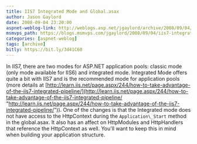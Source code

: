 ```yaml
---
title: IIS7 Integrated Mode and Global.asax
author: Jason Gaylord
date: 2008-09-04 23:20:00
aspnet-weblog-link: http://weblogs.asp.net/jgaylord/archive/2008/09/04/iis7-integrated-mode-and-global-asax.aspx
msmvps_path: https://blogs.msmvps.com/jgaylord/2008/09/04/iis7-integrated-mode-and-global-asax/
categories: [aspnet-weblog]
tags: [archive]
bitly: https://bit.ly/3d41C60
---
```


In IIS7, there are two modes for ASP.NET application pools: classic mode (only mode available for IIS6) and integrated mode. Integrated Mode offers quite a bit with IIS7 and is the recommended mode for application pools (more details at [http://learn.iis.net/page.aspx/244/how-to-take-advantage-of-the-iis7-integrated-pipeline/](http://learn.iis.net/page.aspx/244/how-to-take-advantage-of-the-iis7-integrated-pipeline/ "http://learn.iis.net/page.aspx/244/how-to-take-advantage-of-the-iis7-integrated-pipeline/")). One of the changes is that the Integrated mode does not have access to the HttpContext during the `Application\_Start` method in the global.asax. It also has an affect on HttpModules and HttpHandlers that reference the HttpContext as well. You'll want to keep this in mind when building your application structure.